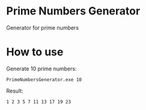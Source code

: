 # Prime Numbers Generator
Generator for prime numbers
# How to use
Generate 10 prime numbers:
```
PrimeNumbersGenerator.exe 10
```
Result:
```
1 2 3 5 7 11 13 17 19 23
```

